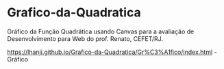 # Grafico-da-Quadratica
Gráfico da Função Quadrática usando Canvas  para a avaliação de Desenvolvimento para Web do prof. Renato, CEFET/RJ.

https://lhanji.github.io/Grafico-da-Quadratica/Gr%C3%A1fico/index.html - Gráfico
